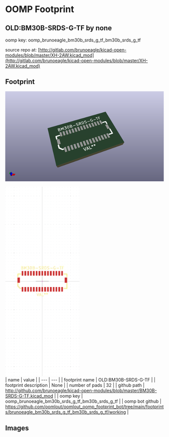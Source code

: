 # OOMP Footprint  
## OLD:BM30B-SRDS-G-TF  by none  
  
oomp key: oomp_brunoeagle_bm30b_srds_g_tf_bm30b_srds_g_tf  
  
source repo at: [http://gitlab.com/brunoeagle/kicad-open-modules/blob/master/XH-2AW.kicad_mod](http://gitlab.com/brunoeagle/kicad-open-modules/blob/master/XH-2AW.kicad_mod)  
## Footprint  
  
[![working_kicad_pcb_3d.png](working_kicad_pcb_3d_600.png)](working_kicad_pcb_3d.png)  
  
[![working.png](working_600.png)](working.png)  
| name | value | 
| --- | --- | 
| footprint name | OLD:BM30B-SRDS-G-TF | 
| footprint description | None | 
| number of pads | 32 | 
| github path | http://github.com/brunoeagle/kicad-open-modules/blob/master/BM30B-SRDS-G-TF.kicad_mod | 
| oomp key | oomp_brunoeagle_bm30b_srds_g_tf_bm30b_srds_g_tf | 
| oomp bot github | https://github.com/oomlout/oomlout_oomp_footprint_bot/tree/main/footprints/brunoeagle_bm30b_srds_g_tf_bm30b_srds_g_tf/working | 
## Images  
